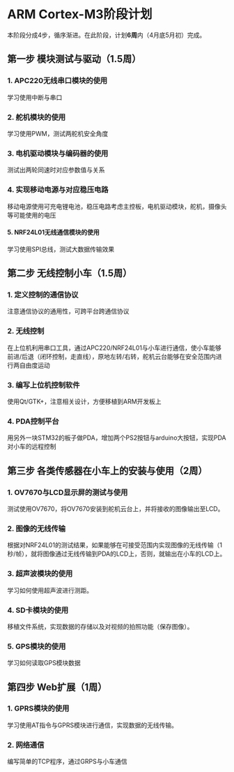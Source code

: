 ARM Cortex-M3阶段计划
====================

本阶段分成4步，循序渐进。在此阶段，计划**6周**内（4月底5月初）完成。


第一步 模块测试与驱动（1.5周）
----------------------------

### 1. APC220无线串口模块的使用

学习使用中断与串口

### 2. 舵机模块的使用

学习使用PWM，测试两舵机安全角度

### 3. 电机驱动模块与编码器的使用

测试出两轮同速时对应参数值与关系

### 4. 实现移动电源与对应稳压电路

移动电源使用可充电锂电池，稳压电路考虑主控板，电机驱动模块，舵机，摄像头等可能使用的电压

#### 5. NRF24L01无线通信模块的使用

学习使用SPI总线，测试大数据传输效果


第二步 无线控制小车（1.5周）
--------------------------

### 1. 定义控制的通信协议

注意通信协议的通用性，可跨平台跨通信协议

### 2. 无线控制
   
在上位机利用串口工具，通过APC220/NRF24L01与小车进行通信，使小车能够前进/后退（闭环控制，走直线），原地左转/右转，舵机云台能够在安全范围内进行两自由度运动

### 3. 编写上位机控制软件

使用Qt/GTK+，注意相关设计，方便移植到ARM开发板上

### 4. PDA控制平台

用另外一块STM32的板子做PDA，增加两个PS2按钮与arduino大按钮，实现PDA对小车的远程控制


第三步 各类传感器在小车上的安装与使用（2周）
-----------------------------------------

### 1. OV7670与LCD显示屏的测试与使用 

测试使用OV7670，将OV7670安装到舵机云台上，并将接收的图像输出至LCD。

### 2. 图像的无线传输

根据对NRF24L01的测试结果，如果能够在可接受范围内实现图像的无线传输（1秒/帧），就将图像通过无线传输到PDA的LCD上，否则，就输出在小车的LCD上。

### 3. 超声波模块的使用

学习如何使用超声波进行测距。

### 4. SD卡模块的使用

移植文件系统，实现数据的存储以及对视频的拍照功能（保存图像）。

### 5. GPS模块的使用

学习如何读取GPS模块数据


第四步 Web扩展（1周）
------------------------------

### 1. GPRS模块的使用

学习使用AT指令与GPRS模块进行通信，实现数据的无线传输。

### 2. 网络通信 

编写简单的TCP程序，通过GRPS与小车通信